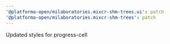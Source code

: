```yaml
---
'@platforma-open/milaboratories.mixcr-shm-trees.ui': patch
'@platforma-open/milaboratories.mixcr-shm-trees': patch
---
```


Updated styles for progress-cell

